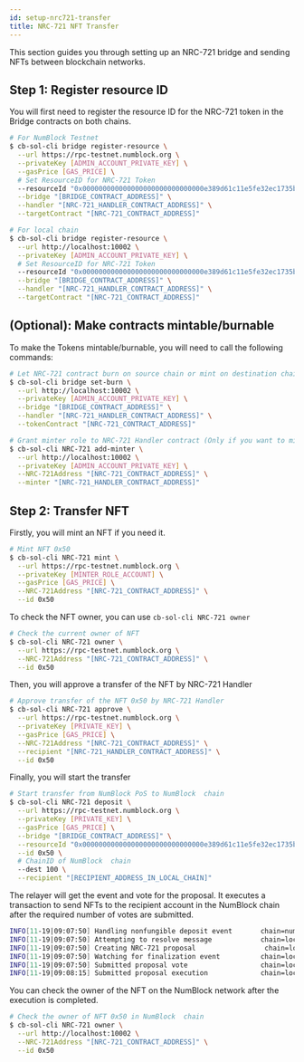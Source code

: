 ```yaml
---
id: setup-nrc721-transfer
title: NRC-721 NFT Transfer
---
```


This section guides you through setting up an NRC-721 bridge and sending NFTs between blockchain networks.

## Step 1: Register resource ID

You will first need to register the resource ID for the NRC-721 token in the Bridge contracts on both chains.

```bash
# For NumBlock Testnet
$ cb-sol-cli bridge register-resource \
  --url https://rpc-testnet.numblock.org \
  --privateKey [ADMIN_ACCOUNT_PRIVATE_KEY] \
  --gasPrice [GAS_PRICE] \
  # Set ResourceID for NRC-721 Token
  --resourceId "0x000000000000000000000000000000e389d61c11e5fe32ec1735b3cd38c69501" \
  --bridge "[BRIDGE_CONTRACT_ADDRESS]" \
  --handler "[NRC-721_HANDLER_CONTRACT_ADDRESS]" \
  --targetContract "[NRC-721_CONTRACT_ADDRESS]"

# For local chain
$ cb-sol-cli bridge register-resource \
  --url http://localhost:10002 \
  --privateKey [ADMIN_ACCOUNT_PRIVATE_KEY] \
  # Set ResourceID for NRC-721 Token
  --resourceId "0x000000000000000000000000000000e389d61c11e5fe32ec1735b3cd38c69501" \
  --bridge "[BRIDGE_CONTRACT_ADDRESS]" \
  --handler "[NRC-721_HANDLER_CONTRACT_ADDRESS]" \
  --targetContract "[NRC-721_CONTRACT_ADDRESS]"
```

## (Optional): Make contracts mintable/burnable

To make the Tokens mintable/burnable, you will need to call the following commands:

```bash
# Let NRC-721 contract burn on source chain or mint on destination chain
$ cb-sol-cli bridge set-burn \
  --url http://localhost:10002 \
  --privateKey [ADMIN_ACCOUNT_PRIVATE_KEY] \
  --bridge "[BRIDGE_CONTRACT_ADDRESS]" \
  --handler "[NRC-721_HANDLER_CONTRACT_ADDRESS]" \
  --tokenContract "[NRC-721_CONTRACT_ADDRESS]"

# Grant minter role to NRC-721 Handler contract (Only if you want to mint)
$ cb-sol-cli NRC-721 add-minter \
  --url http://localhost:10002 \
  --privateKey [ADMIN_ACCOUNT_PRIVATE_KEY] \
  --NRC-721Address "[NRC-721_CONTRACT_ADDRESS]" \
  --minter "[NRC-721_HANDLER_CONTRACT_ADDRESS]"
```

## Step 2: Transfer NFT

Firstly, you will mint an NFT if you need it.

```bash
# Mint NFT 0x50
$ cb-sol-cli NRC-721 mint \
  --url https://rpc-testnet.numblock.org \
  --privateKey [MINTER_ROLE_ACCOUNT] \
  --gasPrice [GAS_PRICE] \
  --NRC-721Address "[NRC-721_CONTRACT_ADDRESS]" \
  --id 0x50
```

To check the NFT owner, you can use `cb-sol-cli NRC-721 owner`

```bash
# Check the current owner of NFT
$ cb-sol-cli NRC-721 owner \
  --url https://rpc-testnet.numblock.org \
  --NRC-721Address "[NRC-721_CONTRACT_ADDRESS]" \
  --id 0x50
```

Then, you will approve a transfer of the NFT by NRC-721 Handler

```bash
# Approve transfer of the NFT 0x50 by NRC-721 Handler
$ cb-sol-cli NRC-721 approve \
  --url https://rpc-testnet.numblock.org \
  --privateKey [PRIVATE_KEY] \
  --gasPrice [GAS_PRICE] \
  --NRC-721Address "[NRC-721_CONTRACT_ADDRESS]" \
  --recipient "[NRC-721_HANDLER_CONTRACT_ADDRESS]" \
  --id 0x50
```

Finally, you will start the transfer

```bash
# Start transfer from NumBlock PoS to NumBlock  chain
$ cb-sol-cli NRC-721 deposit \
  --url https://rpc-testnet.numblock.org \
  --privateKey [PRIVATE_KEY] \
  --gasPrice [GAS_PRICE] \
  --bridge "[BRIDGE_CONTRACT_ADDRESS]" \
  --resourceId "0x000000000000000000000000000000e389d61c11e5fe32ec1735b3cd38c69501" \
  --id 0x50 \
  # ChainID of NumBlock  chain
  --dest 100 \
  --recipient "[RECIPIENT_ADDRESS_IN_LOCAL_CHAIN]"
```

The relayer will get the event and vote for the proposal. It executes a transaction to send NFTs to the recipient account in the NumBlock  chain after the required number of votes are submitted. 

```bash
INFO[11-19|09:07:50] Handling nonfungible deposit event       chain=numblock
INFO[11-19|09:07:50] Attempting to resolve message            chain=local type=NonFungibleTransfer src=9999 dst=100 nonce=2 rId=000000000000000000000000000000e389d61c11e5fe32ec1735b3cd38c69501
INFO[11-19|09:07:50] Creating NRC-721 proposal                 chain=local src=9999 nonce=2
INFO[11-19|09:07:50] Watching for finalization event          chain=local src=9999 nonce=2
INFO[11-19|09:07:50] Submitted proposal vote                  chain=local tx=0x58a22d84a08269ad2e8d52d8dc038621f1a21109d11c7b6e0d32d5bf21ea8505 src=9999 depositNonce=2 gasPrice=1
INFO[11-19|09:08:15] Submitted proposal execution             chain=local tx=0x57419844881a07531e31667c609421662d94d21d0709e64fb728138309267e68 src=9999 dst=100 nonce=2 gasPrice=3
```

You can check the owner of the NFT on the NumBlock  network after the execution is completed.

```bash
# Check the owner of NFT 0x50 in NumBlock  chain
$ cb-sol-cli NRC-721 owner \
  --url http://localhost:10002 \
  --NRC-721Address "[NRC-721_CONTRACT_ADDRESS]" \
  --id 0x50
```
